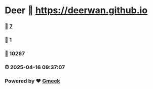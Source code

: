 # Deer :link: https://deerwan.github.io 
### :page_facing_up: [7](https://deerwan.github.io/tag.html) 
### :speech_balloon: 1 
### :hibiscus: 10267 
### :alarm_clock: 2025-04-16 09:37:07 
### Powered by :heart: [Gmeek](https://github.com/Meekdai/Gmeek)
